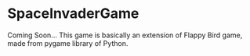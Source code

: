 # SpaceInvaderGame
Coming Soon... This game is basically an extension of Flappy Bird game, made from pygame library of Python.
